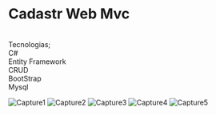 # Cadastr Web Mvc

<br/>Tecnologias;
<br/>C#
<br/>Entity Framework
<br/>CRUD
<br/>BootStrap
<br/>Mysql
 
![Capture1](https://user-images.githubusercontent.com/87546094/147172473-8bc5139f-390b-4836-857f-b311353adc2b.JPG)
![Capture2](https://user-images.githubusercontent.com/87546094/147172481-ded5e4f4-568b-4b77-a92a-4dea917b42bf.JPG)
![Capture3](https://user-images.githubusercontent.com/87546094/147172488-ace4002a-522c-4d9e-8731-49f1b7d82f66.JPG)
![Capture4](https://user-images.githubusercontent.com/87546094/147172489-ec21ffde-b1fa-44a0-8773-c20c8c1d2727.JPG)
![Capture5](https://user-images.githubusercontent.com/87546094/147172493-53e58804-b6ef-4ea3-aafd-a52ac40ec219.JPG)
